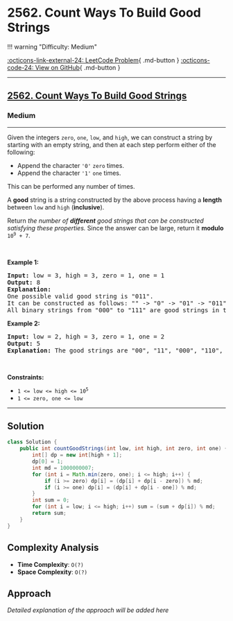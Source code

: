 # 2562. Count Ways To Build Good Strings

!!! warning "Difficulty: Medium"

[:octicons-link-external-24: LeetCode Problem](https://leetcode.com/problems/count-ways-to-build-good-strings/){ .md-button }
[:octicons-code-24: View on GitHub](https://github.com/RAJ8664/Leetcode/tree/master/2562-count-ways-to-build-good-strings){ .md-button }

---

<h2><a href="https://leetcode.com/problems/count-ways-to-build-good-strings">2562. Count Ways To Build Good Strings</a></h2><h3>Medium</h3><hr><p>Given the integers <code>zero</code>, <code>one</code>, <code>low</code>, and <code>high</code>, we can construct a string by starting with an empty string, and then at each step perform either of the following:</p>

<ul>
	<li>Append the character <code>&#39;0&#39;</code> <code>zero</code> times.</li>
	<li>Append the character <code>&#39;1&#39;</code> <code>one</code> times.</li>
</ul>

<p>This can be performed any number of times.</p>

<p>A <strong>good</strong> string is a string constructed by the above process having a <strong>length</strong> between <code>low</code> and <code>high</code> (<strong>inclusive</strong>).</p>

<p>Return <em>the number of <strong>different</strong> good strings that can be constructed satisfying these properties.</em> Since the answer can be large, return it <strong>modulo</strong> <code>10<sup>9</sup> + 7</code>.</p>

<p>&nbsp;</p>
<p><strong class="example">Example 1:</strong></p>

<pre>
<strong>Input:</strong> low = 3, high = 3, zero = 1, one = 1
<strong>Output:</strong> 8
<strong>Explanation:</strong> 
One possible valid good string is &quot;011&quot;. 
It can be constructed as follows: &quot;&quot; -&gt; &quot;0&quot; -&gt; &quot;01&quot; -&gt; &quot;011&quot;. 
All binary strings from &quot;000&quot; to &quot;111&quot; are good strings in this example.
</pre>

<p><strong class="example">Example 2:</strong></p>

<pre>
<strong>Input:</strong> low = 2, high = 3, zero = 1, one = 2
<strong>Output:</strong> 5
<strong>Explanation:</strong> The good strings are &quot;00&quot;, &quot;11&quot;, &quot;000&quot;, &quot;110&quot;, and &quot;011&quot;.
</pre>

<p>&nbsp;</p>
<p><strong>Constraints:</strong></p>

<ul>
	<li><code>1 &lt;= low&nbsp;&lt;= high&nbsp;&lt;= 10<sup>5</sup></code></li>
	<li><code>1 &lt;= zero, one &lt;= low</code></li>
</ul>


---

## Solution

```java
class Solution {
    public int countGoodStrings(int low, int high, int zero, int one) {
        int[] dp = new int[high + 1];
        dp[0] = 1;
        int md = 1000000007;
        for (int i = Math.min(zero, one); i <= high; i++) {
            if (i >= zero) dp[i] = (dp[i] + dp[i - zero]) % md;
            if (i >= one) dp[i] = (dp[i] + dp[i - one]) % md;
        }
        int sum = 0;
        for (int i = low; i <= high; i++) sum = (sum + dp[i]) % md;
        return sum;
    }
}
```

## Complexity Analysis

- **Time Complexity**: `O(?)`
- **Space Complexity**: `O(?)`

## Approach

*Detailed explanation of the approach will be added here*

